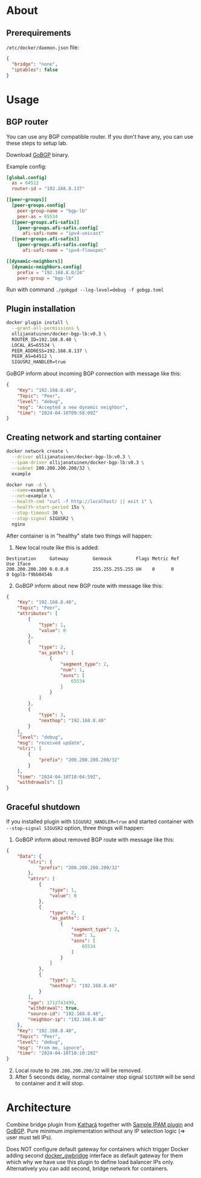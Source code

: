 # About
## Prerequirements
`/etc/docker/daemon.json` file:
```json
{
  "bridge": "none",
  "iptables": false
}
```

# Usage
## BGP router
You can use any BGP compatible router. If you don't have any, you can use these steps to setup lab.

Download [GoBGP](https://github.com/osrg/gobgp) binary.

Example config:
```toml
[global.config]
  as = 64512
  router-id = "192.168.8.137"

[[peer-groups]]
  [peer-groups.config]
    peer-group-name = "bgp-lb"
    peer-as = 65534
  [[peer-groups.afi-safis]]
    [peer-groups.afi-safis.config]
      afi-safi-name = "ipv4-unicast"
  [[peer-groups.afi-safis]]
    [peer-groups.afi-safis.config]
      afi-safi-name = "ipv4-flowspec"

[[dynamic-neighbors]]
  [dynamic-neighbors.config]
    prefix = "192.168.8.0/24"
    peer-group = "bgp-lb"
```
Run with command `./gobgpd --log-level=debug -f gobgp.toml`

## Plugin installation
```bash
docker plugin install \
  --grant-all-permissions \
  ollijanatuinen/docker-bgp-lb:v0.3 \
  ROUTER_ID=192.168.8.40 \
  LOCAL_AS=65534 \
  PEER_ADDRESS=192.168.8.137 \
  PEER_AS=64512 \
  SIGUSR2_HANDLER=true
```
GoBGP inform about incoming BGP connection with message like this:
```json
{
	"Key": "192.168.8.40",
	"Topic": "Peer",
	"level": "debug",
	"msg": "Accepted a new dynamic neighbor",
	"time": "2024-04-10T09:58:09Z"
}
```

## Creating network and starting container
```bash
docker network create \
  --driver ollijanatuinen/docker-bgp-lb:v0.3 \
  --ipam-driver ollijanatuinen/docker-bgp-lb:v0.3 \
  --subnet 200.200.200.200/32 \
  example

docker run -d \
  --name=example \
  --net=example \
  --health-cmd "curl -f http://localhost/ || exit 1" \
  --health-start-period 15s \
  --stop-timeout 30 \
  --stop-signal SIGUSR2 \
  nginx
```

After container is in "healthy" state two things will happen:
1. New local route like this is added:
```
Destination     Gateway         Genmask         Flags Metric Ref    Use Iface
200.200.200.200 0.0.0.0         255.255.255.255 UH    0      0        0 bgplb-f9bb8454b
```
2. GoBGP inform about new BGP route with message like this:
```json
{
	"Key": "192.168.8.40",
	"Topic": "Peer",
	"attributes": [
		{
			"type": 1,
			"value": 0
		},
		{
			"type": 2,
			"as_paths": [
				{
					"segment_type": 2,
					"num": 1,
					"asns": [
						65534
					]
				}
			]
		},
		{
			"type": 3,
			"nexthop": "192.168.8.40"
		}
	],
	"level": "debug",
	"msg": "received update",
	"nlri": [
		{
			"prefix": "200.200.200.200/32"
		}
	],
	"time": "2024-04-10T10:04:59Z",
	"withdrawals": []
}
```

## Graceful shutdown
If you installed plugin with `SIGUSR2_HANDLER=true` and started container with `--stop-signal SIGUSR2` option, three things will happen:
1. GoBGP inform about removed BGP route with message like this:
```json
{
	"Data": {
		"nlri": {
			"prefix": "200.200.200.200/32"
		},
		"attrs": [
			{
				"type": 1,
				"value": 0
			},
			{
				"type": 2,
				"as_paths": [
					{
						"segment_type": 2,
						"num": 1,
						"asns": [
							65534
						]
					}
				]
			},
			{
				"type": 3,
				"nexthop": "192.168.8.40"
			}
		],
		"age": 1712743499,
		"withdrawal": true,
		"source-id": "192.168.8.40",
		"neighbor-ip": "192.168.8.40"
	},
	"Key": "192.168.8.40",
	"Topic": "Peer",
	"level": "debug",
	"msg": "From me, ignore",
	"time": "2024-04-10T10:10:28Z"
}
```
2. Local route to `200.200.200.200/32` will be removed.
3. After 5 seconds delay, normal container stop signal `SIGTERM` will be send to container and it will stop.

# Architecture
Combine bridge plugin from [Kathará](https://github.com/KatharaFramework/NetworkPlugin) together with [Sample IPAM plugin](https://github.com/ishantt/docker-ipam-plugin) and [GoBGP](https://github.com/osrg/gobgp/). Pure minimum implementation without any IP selection logic (=> user must tell IPs).

Does NOT configure default gateway for containers which trigger Docker adding second [docker_gwbridge](https://docs.docker.com/engine/swarm/networking/#customize-the-docker_gwbridge) interface as default gateway for them which why we have use this plugin to define load balancer IPs only. Alternatively you can add second, bridge network for containers.

